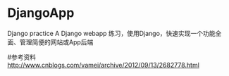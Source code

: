 # DjangoApp
Django practice
    A Django webapp 练习，使用Django，快速实现一个功能全面、管理简便的网站或App后端

#参考资料
    http://www.cnblogs.com/vamei/archive/2012/09/13/2682778.html
